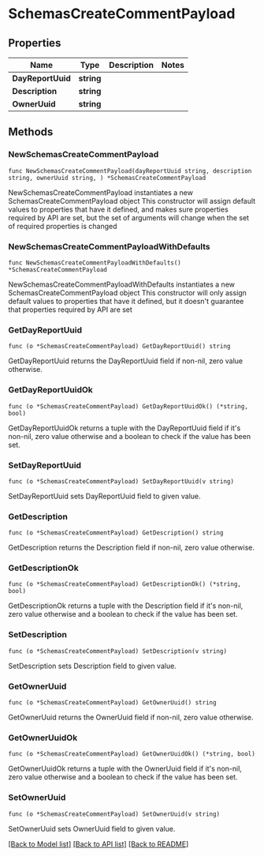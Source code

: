 # SchemasCreateCommentPayload

## Properties

Name | Type | Description | Notes
------------ | ------------- | ------------- | -------------
**DayReportUuid** | **string** |  | 
**Description** | **string** |  | 
**OwnerUuid** | **string** |  | 

## Methods

### NewSchemasCreateCommentPayload

`func NewSchemasCreateCommentPayload(dayReportUuid string, description string, ownerUuid string, ) *SchemasCreateCommentPayload`

NewSchemasCreateCommentPayload instantiates a new SchemasCreateCommentPayload object
This constructor will assign default values to properties that have it defined,
and makes sure properties required by API are set, but the set of arguments
will change when the set of required properties is changed

### NewSchemasCreateCommentPayloadWithDefaults

`func NewSchemasCreateCommentPayloadWithDefaults() *SchemasCreateCommentPayload`

NewSchemasCreateCommentPayloadWithDefaults instantiates a new SchemasCreateCommentPayload object
This constructor will only assign default values to properties that have it defined,
but it doesn't guarantee that properties required by API are set

### GetDayReportUuid

`func (o *SchemasCreateCommentPayload) GetDayReportUuid() string`

GetDayReportUuid returns the DayReportUuid field if non-nil, zero value otherwise.

### GetDayReportUuidOk

`func (o *SchemasCreateCommentPayload) GetDayReportUuidOk() (*string, bool)`

GetDayReportUuidOk returns a tuple with the DayReportUuid field if it's non-nil, zero value otherwise
and a boolean to check if the value has been set.

### SetDayReportUuid

`func (o *SchemasCreateCommentPayload) SetDayReportUuid(v string)`

SetDayReportUuid sets DayReportUuid field to given value.


### GetDescription

`func (o *SchemasCreateCommentPayload) GetDescription() string`

GetDescription returns the Description field if non-nil, zero value otherwise.

### GetDescriptionOk

`func (o *SchemasCreateCommentPayload) GetDescriptionOk() (*string, bool)`

GetDescriptionOk returns a tuple with the Description field if it's non-nil, zero value otherwise
and a boolean to check if the value has been set.

### SetDescription

`func (o *SchemasCreateCommentPayload) SetDescription(v string)`

SetDescription sets Description field to given value.


### GetOwnerUuid

`func (o *SchemasCreateCommentPayload) GetOwnerUuid() string`

GetOwnerUuid returns the OwnerUuid field if non-nil, zero value otherwise.

### GetOwnerUuidOk

`func (o *SchemasCreateCommentPayload) GetOwnerUuidOk() (*string, bool)`

GetOwnerUuidOk returns a tuple with the OwnerUuid field if it's non-nil, zero value otherwise
and a boolean to check if the value has been set.

### SetOwnerUuid

`func (o *SchemasCreateCommentPayload) SetOwnerUuid(v string)`

SetOwnerUuid sets OwnerUuid field to given value.



[[Back to Model list]](../README.md#documentation-for-models) [[Back to API list]](../README.md#documentation-for-api-endpoints) [[Back to README]](../README.md)


